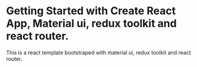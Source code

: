 # Getting Started with Create React App, Material ui, redux toolkit and react router.

This is a react template bootstraped with material ui, redux toolkit and react router.
